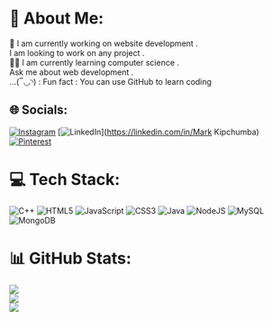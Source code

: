 # 💫 About Me:
🔬 I am currently working on website development .<br>I am looking to work on any project .<br>🧑‍💻 I am currently learning computer science .<br>Ask me about web development .<br>…(‾◡◝) : Fun fact : You can use GitHub to learn coding 


## 🌐 Socials:
[![Instagram](https://img.shields.io/badge/Instagram-%23E4405F.svg?logo=Instagram&logoColor=white)](https://instagram.com/typi.cal_mark) [![LinkedIn](https://img.shields.io/badge/LinkedIn-%230077B5.svg?logo=linkedin&logoColor=white)](https://linkedin.com/in/Mark Kipchumba) [![Pinterest](https://img.shields.io/badge/Pinterest-%23E60023.svg?logo=Pinterest&logoColor=white)](https://pinterest.com/MarkKipchumba48) 

# 💻 Tech Stack:
![C++](https://img.shields.io/badge/c++-%2300599C.svg?style=for-the-badge&logo=c%2B%2B&logoColor=white) ![HTML5](https://img.shields.io/badge/html5-%23E34F26.svg?style=for-the-badge&logo=html5&logoColor=white) ![JavaScript](https://img.shields.io/badge/javascript-%23323330.svg?style=for-the-badge&logo=javascript&logoColor=%23F7DF1E) ![CSS3](https://img.shields.io/badge/css3-%231572B6.svg?style=for-the-badge&logo=css3&logoColor=white) ![Java](https://img.shields.io/badge/java-%23ED8B00.svg?style=for-the-badge&logo=java&logoColor=white) ![NodeJS](https://img.shields.io/badge/node.js-6DA55F?style=for-the-badge&logo=node.js&logoColor=white) ![MySQL](https://img.shields.io/badge/mysql-%2300f.svg?style=for-the-badge&logo=mysql&logoColor=white) ![MongoDB](https://img.shields.io/badge/MongoDB-%234ea94b.svg?style=for-the-badge&logo=mongodb&logoColor=white)
# 📊 GitHub Stats:
![](https://github-readme-stats.vercel.app/api?username=NgenoMark&theme=dark&hide_border=false&include_all_commits=false&count_private=false)<br/>
![](https://github-readme-streak-stats.herokuapp.com/?user=NgenoMark&theme=dark&hide_border=false)<br/>
![](https://github-readme-stats.vercel.app/api/top-langs/?username=NgenoMark&theme=dark&hide_border=false&include_all_commits=false&count_private=false&layout=compact)

<!-- Proudly created with GPRM ( https://gprm.itsvg.in ) -->
